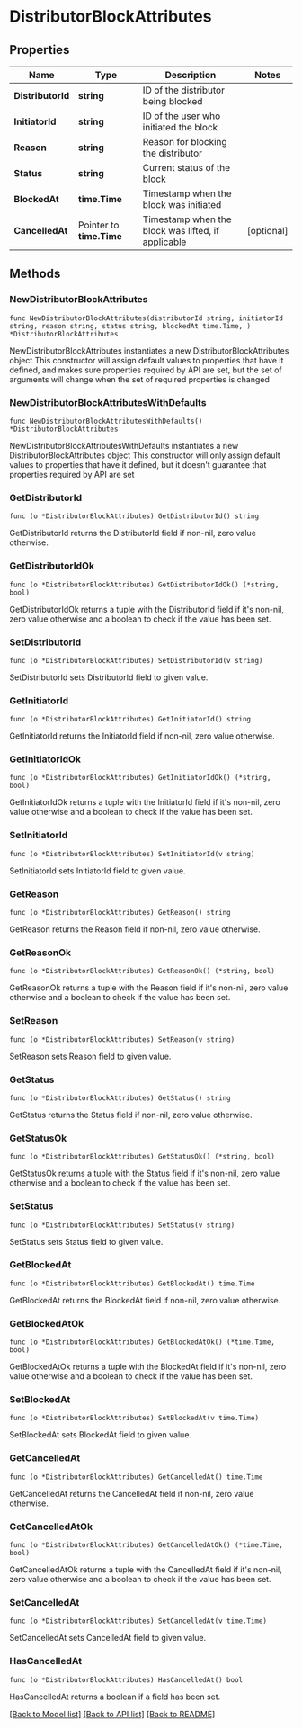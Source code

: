 # DistributorBlockAttributes

## Properties

Name | Type | Description | Notes
------------ | ------------- | ------------- | -------------
**DistributorId** | **string** | ID of the distributor being blocked | 
**InitiatorId** | **string** | ID of the user who initiated the block | 
**Reason** | **string** | Reason for blocking the distributor | 
**Status** | **string** | Current status of the block | 
**BlockedAt** | **time.Time** | Timestamp when the block was initiated | 
**CancelledAt** | Pointer to **time.Time** | Timestamp when the block was lifted, if applicable | [optional] 

## Methods

### NewDistributorBlockAttributes

`func NewDistributorBlockAttributes(distributorId string, initiatorId string, reason string, status string, blockedAt time.Time, ) *DistributorBlockAttributes`

NewDistributorBlockAttributes instantiates a new DistributorBlockAttributes object
This constructor will assign default values to properties that have it defined,
and makes sure properties required by API are set, but the set of arguments
will change when the set of required properties is changed

### NewDistributorBlockAttributesWithDefaults

`func NewDistributorBlockAttributesWithDefaults() *DistributorBlockAttributes`

NewDistributorBlockAttributesWithDefaults instantiates a new DistributorBlockAttributes object
This constructor will only assign default values to properties that have it defined,
but it doesn't guarantee that properties required by API are set

### GetDistributorId

`func (o *DistributorBlockAttributes) GetDistributorId() string`

GetDistributorId returns the DistributorId field if non-nil, zero value otherwise.

### GetDistributorIdOk

`func (o *DistributorBlockAttributes) GetDistributorIdOk() (*string, bool)`

GetDistributorIdOk returns a tuple with the DistributorId field if it's non-nil, zero value otherwise
and a boolean to check if the value has been set.

### SetDistributorId

`func (o *DistributorBlockAttributes) SetDistributorId(v string)`

SetDistributorId sets DistributorId field to given value.


### GetInitiatorId

`func (o *DistributorBlockAttributes) GetInitiatorId() string`

GetInitiatorId returns the InitiatorId field if non-nil, zero value otherwise.

### GetInitiatorIdOk

`func (o *DistributorBlockAttributes) GetInitiatorIdOk() (*string, bool)`

GetInitiatorIdOk returns a tuple with the InitiatorId field if it's non-nil, zero value otherwise
and a boolean to check if the value has been set.

### SetInitiatorId

`func (o *DistributorBlockAttributes) SetInitiatorId(v string)`

SetInitiatorId sets InitiatorId field to given value.


### GetReason

`func (o *DistributorBlockAttributes) GetReason() string`

GetReason returns the Reason field if non-nil, zero value otherwise.

### GetReasonOk

`func (o *DistributorBlockAttributes) GetReasonOk() (*string, bool)`

GetReasonOk returns a tuple with the Reason field if it's non-nil, zero value otherwise
and a boolean to check if the value has been set.

### SetReason

`func (o *DistributorBlockAttributes) SetReason(v string)`

SetReason sets Reason field to given value.


### GetStatus

`func (o *DistributorBlockAttributes) GetStatus() string`

GetStatus returns the Status field if non-nil, zero value otherwise.

### GetStatusOk

`func (o *DistributorBlockAttributes) GetStatusOk() (*string, bool)`

GetStatusOk returns a tuple with the Status field if it's non-nil, zero value otherwise
and a boolean to check if the value has been set.

### SetStatus

`func (o *DistributorBlockAttributes) SetStatus(v string)`

SetStatus sets Status field to given value.


### GetBlockedAt

`func (o *DistributorBlockAttributes) GetBlockedAt() time.Time`

GetBlockedAt returns the BlockedAt field if non-nil, zero value otherwise.

### GetBlockedAtOk

`func (o *DistributorBlockAttributes) GetBlockedAtOk() (*time.Time, bool)`

GetBlockedAtOk returns a tuple with the BlockedAt field if it's non-nil, zero value otherwise
and a boolean to check if the value has been set.

### SetBlockedAt

`func (o *DistributorBlockAttributes) SetBlockedAt(v time.Time)`

SetBlockedAt sets BlockedAt field to given value.


### GetCancelledAt

`func (o *DistributorBlockAttributes) GetCancelledAt() time.Time`

GetCancelledAt returns the CancelledAt field if non-nil, zero value otherwise.

### GetCancelledAtOk

`func (o *DistributorBlockAttributes) GetCancelledAtOk() (*time.Time, bool)`

GetCancelledAtOk returns a tuple with the CancelledAt field if it's non-nil, zero value otherwise
and a boolean to check if the value has been set.

### SetCancelledAt

`func (o *DistributorBlockAttributes) SetCancelledAt(v time.Time)`

SetCancelledAt sets CancelledAt field to given value.

### HasCancelledAt

`func (o *DistributorBlockAttributes) HasCancelledAt() bool`

HasCancelledAt returns a boolean if a field has been set.


[[Back to Model list]](../README.md#documentation-for-models) [[Back to API list]](../README.md#documentation-for-api-endpoints) [[Back to README]](../README.md)


